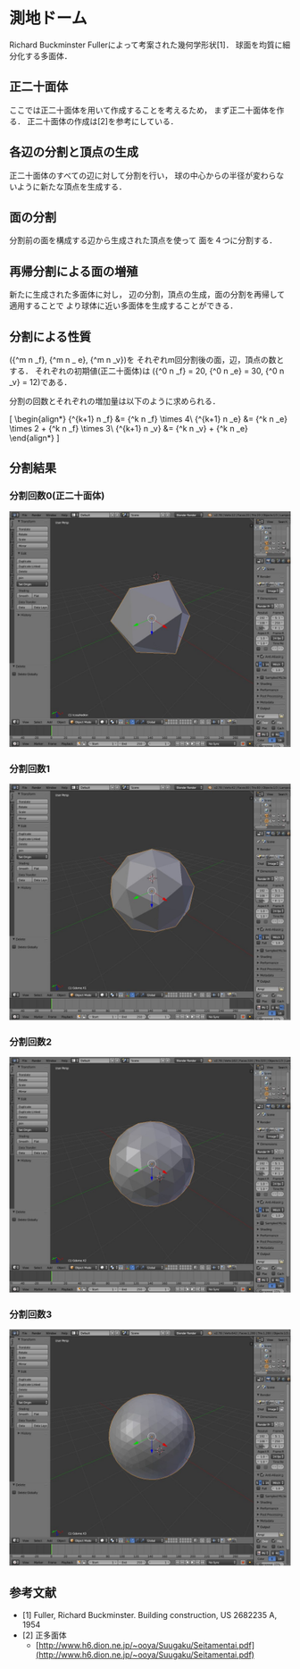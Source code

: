 # 測地ドーム

Richard Buckminster Fullerによって考案された幾何学形状[1]．
球面を均質に細分化する多面体．

## 正二十面体

ここでは正二十面体を用いて作成することを考えるため，
まず正二十面体を作る．
正二十面体の作成は[2]を参考にしている．

## 各辺の分割と頂点の生成

正二十面体のすべての辺に対して分割を行い，
球の中心からの半径が変わらないように新たな頂点を生成する．

## 面の分割

分割前の面を構成する辺から生成された頂点を使って
面を４つに分割する．

## 再帰分割による面の増殖

新たに生成された多面体に対し，
辺の分割，頂点の生成，面の分割を再帰して適用することで
より球体に近い多面体を生成することができる．

## 分割による性質

\({^m n _f}, {^m n _ e}, {^m n _v}\)を
それぞれm回分割後の面，辺，頂点の数とする．
それぞれの初期値(正二十面体)は
\({^0 n _f} = 20, {^0 n _e} = 30, {^0 n _v} = 12\)である．

分割の回数とそれぞれの増加量は以下のように求められる．

\[
\begin{align*}
{^{k+1} n _f} &= {^k n _f} \times 4\\
{^{k+1} n _e} &= {^k n _e} \times 2 + {^k n _f} \times 3\\
{^{k+1} n _v} &= {^k n _v} + {^k n _e}
\end{align*}
\]

## 分割結果

### 分割回数0(正二十面体)

![gdome_icosahedron](figure/gdome_icosahedron.jpg)

### 分割回数1

![gdome_x1](figure/gdome_x1.jpg)

### 分割回数2

![gdome_x2](figure/gdome_x2.jpg)

### 分割回数3

![gdome_x3](figure/gdome_x3.jpg)


## 参考文献

- [1] Fuller, Richard Buckminster. Building construction, US 2682235 A, 1954
- [2] 正多面体
    - [http://www.h6.dion.ne.jp/~ooya/Suugaku/Seitamentai.pdf](http://www.h6.dion.ne.jp/~ooya/Suugaku/Seitamentai.pdf)
